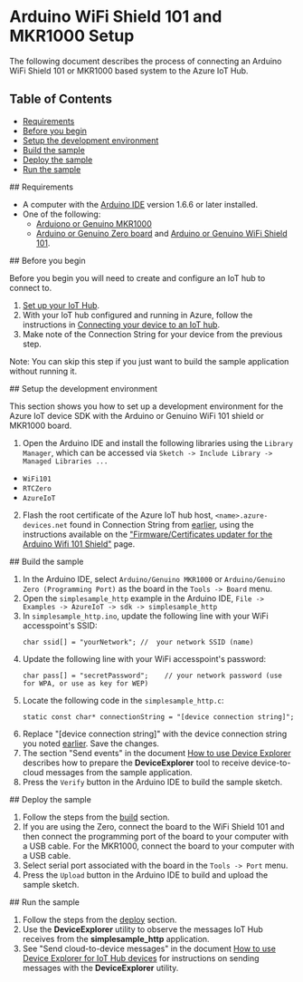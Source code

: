 # Arduino WiFi Shield 101 and MKR1000 Setup

The following document describes the process of connecting an Arduino WiFi Shield 101 or MKR1000 based system to the Azure IoT Hub.

## Table of Contents

- [Requirements](#requirements)
- [Before you begin](#beforebegin)
- [Setup the development environment](#setup)
- [Build the sample](#build)
- [Deploy the sample](#deploy)
- [Run the sample](#run)

<a name="requirements"/>
## Requirements

  - A computer with the [Arduino IDE](https://www.arduino.cc/en/Main/Software) version 1.6.6 or later installed.
  - One of the following:
    - [Arduiono or Genuino MKR1000](https://www.arduino.cc/en/Main/ArduinoMKR1000)
    - [Arduino or Genuino Zero board](https://www.arduino.cc/en/Main/ArduinoBoardZero) and [Arduino or Genuino WiFi Shield 101](https://www.arduino.cc/en/Main/ArduinoWiFiShield101).

<a name="beforebegin"/>
## Before you begin

Before you begin you will need to create and configure an IoT hub to connect to.

  1. [Set up your IoT Hub][setup-iothub].
  2. With your IoT hub configured and running in Azure, follow the instructions in [Connecting your device to an IoT hub][provision-device].
  3. Make note of the Connection String for your device from the previous step.

Note: You can skip this step if you just want to build the sample application without running it.

<a name="setup"/>
## Setup the development environment

This section shows you how to set up a development environment for the Azure IoT device SDK with the Arduino or Genuino WiFi 101 shield or MKR1000 board.

1. Open the Arduino IDE and install the following libraries using the ```Library Manager```, which can be accessed via ```Sketch -> Include Library -> Managed Libraries ...```
  * ```WiFi101```
  * ```RTCZero```
  * ```AzureIoT```

2. Flash the root certificate of the Azure IoT hub host, ```<name>.azure-devices.net``` found in Connection String from [earlier](#beforebegin), using the instructions available on the ["Firmware/Certificates updater for the Arduino Wifi 101 Shield"](https://github.com/arduino-libraries/WiFi101-FirmwareUpdater#usage) page.

<a name="build"/>
## Build the sample

1. In the Arduino IDE, select ```Arduino/Genuino MKR1000``` or ```Arduino/Genuino Zero (Programming Port)``` as the board in the ```Tools -> Board``` menu.
2. Open the ```simplesample_http``` example in the Arduino IDE, ```File -> Examples -> AzureIoT -> sdk -> simplesample_http```
3. In ```simplesample_http.ino```, update the following line with your WiFi accesspoint's SSID:
   ```
   char ssid[] = "yourNetwork"; //  your network SSID (name)
   ```
4. Update the following line with your WiFi accesspoint's password:
   ```
   char pass[] = "secretPassword";    // your network password (use for WPA, or use as key for WEP)
   ```
5. Locate the following code in the ```simplesample_http.c```:
   ```
   static const char* connectionString = "[device connection string]";
   ```
6. Replace "[device connection string]" with the device connection string you noted [earlier](#beforebegin). Save the changes.
7. The section "Send events" in the document [How to use Device Explorer](../../tools/DeviceExplorer/doc/how_to_use_device_explorer.md) describes how to prepare the **DeviceExplorer** tool to receive device-to-cloud messages from the sample application.
8. Press the ```Verify``` button in the Arduino IDE to build the sample sketch.  

<a name="deploy"/>
## Deploy the sample

1. Follow the steps from the [build](#build) section.
2. If you are using the Zero, connect the board to the WiFi Shield 101 and then connect the programming port of the board to your computer with a USB cable. For the MKR1000, connect the board to your computer with a USB cable.
3. Select serial port associated with the board in the ```Tools -> Port``` menu.
4. Press the ```Upload``` button in the Arduino IDE to build and upload the sample sketch.

<a name="run"/>
## Run the sample


1. Follow the steps from the [deploy](#deploy) section.
2. Use the **DeviceExplorer** utility to observe the messages IoT Hub receives from the **simplesample_http** application.
3. See "Send cloud-to-device messages" in the document [How to use Device Explorer for IoT Hub devices][device-explorer] for instructions on sending messages with the **DeviceExplorer** utility.

[device-explorer]: ../../tools/DeviceExplorer/doc/how_to_use_device_explorer.md
[setup-iothub]: ../../doc/setup_iothub.md
[provision-device]: ../../tools/iothub-explorer/doc/provision_device.md
